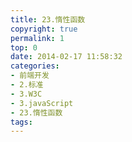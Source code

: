 ```yaml
---
title: 23.惰性函数
copyright: true
permalink: 1
top: 0
date: 2014-02-17 11:58:32
categories:
- 前端开发
- 2.标准
- 3.W3C
- 3.javaScript
- 23.惰性函数
tags:
---
```

